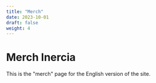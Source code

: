 ```yaml
---
title: "Merch"
date: 2023-10-01
draft: false
weight: 4
---
```


# Merch Inercia

This is the "merch" page for the English version of the site.
